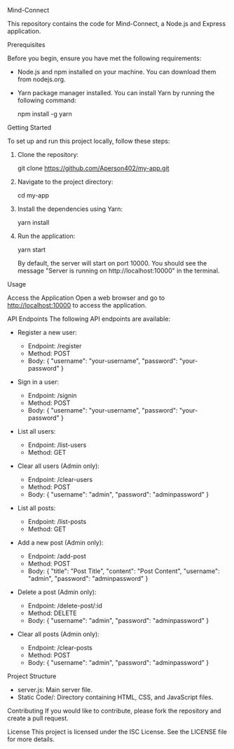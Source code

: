 Mind-Connect

This repository contains the code for Mind-Connect, a Node.js and Express application.

Prerequisites

Before you begin, ensure you have met the following requirements:
- Node.js and npm installed on your machine. You can download them from nodejs.org.
- Yarn package manager installed. You can install Yarn by running the following command:

  npm install -g yarn

Getting Started

To set up and run this project locally, follow these steps:

1. Clone the repository:

   git clone https://github.com/Aperson402/my-app.git

2. Navigate to the project directory:

   cd my-app

3. Install the dependencies using Yarn:

   yarn install

4. Run the application:

   yarn start

   By default, the server will start on port 10000. You should see the message "Server is running on http://localhost:10000" in the terminal.

Usage

Access the Application
Open a web browser and go to [http://localhost:10000](http://localhost:3000) to access the application.

API Endpoints
The following API endpoints are available:

- Register a new user:
  - Endpoint: /register
  - Method: POST
  - Body: { "username": "your-username", "password": "your-password" }

- Sign in a user:
  - Endpoint: /signin
  - Method: POST
  - Body: { "username": "your-username", "password": "your-password" }

- List all users:
  - Endpoint: /list-users
  - Method: GET

- Clear all users (Admin only):
  - Endpoint: /clear-users
  - Method: POST
  - Body: { "username": "admin", "password": "adminpassword" }

- List all posts:
  - Endpoint: /list-posts
  - Method: GET

- Add a new post (Admin only):
  - Endpoint: /add-post
  - Method: POST
  - Body: { "title": "Post Title", "content": "Post Content", "username": "admin", "password": "adminpassword" }

- Delete a post (Admin only):
  - Endpoint: /delete-post/:id
  - Method: DELETE
  - Body: { "username": "admin", "password": "adminpassword" }

- Clear all posts (Admin only):
  - Endpoint: /clear-posts
  - Method: POST
  - Body: { "username": "admin", "password": "adminpassword" }

Project Structure
- server.js: Main server file.
- Static Code/: Directory containing HTML, CSS, and JavaScript files.

Contributing
If you would like to contribute, please fork the repository and create a pull request.

License
This project is licensed under the ISC License. See the LICENSE file for more details.
